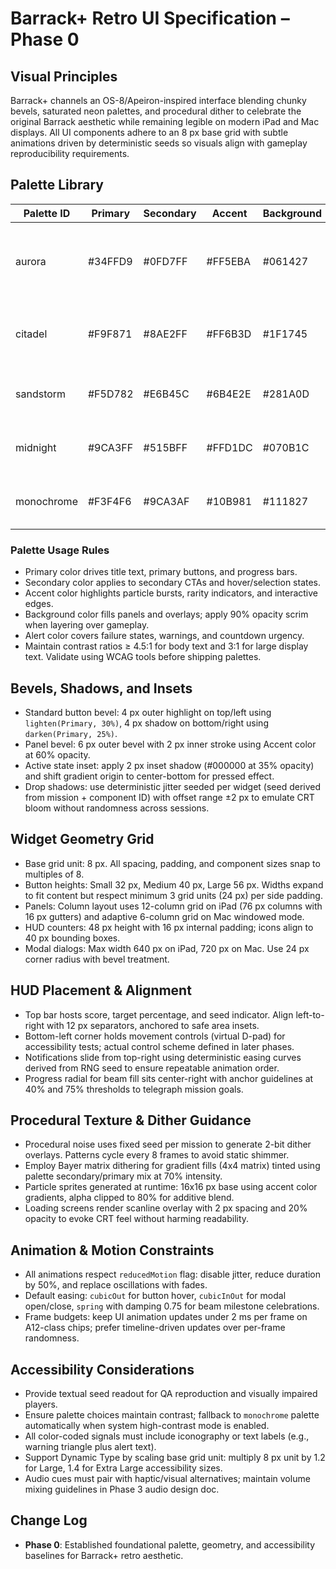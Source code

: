 # Barrack+ Retro UI Specification – Phase 0

## Visual Principles
Barrack+ channels an OS-8/Apeiron-inspired interface blending chunky bevels, saturated neon palettes, and procedural dither to celebrate the original Barrack aesthetic while remaining legible on modern iPad and Mac displays. All UI components adhere to an 8 px base grid with subtle animations driven by deterministic seeds so visuals align with gameplay reproducibility requirements.

## Palette Library
| Palette ID | Primary | Secondary | Accent | Background | Alert | Notes |
| --- | --- | --- | --- | --- | --- | --- |
| aurora | #34FFD9 | #0FD7FF | #FF5EBA | #061427 | #FFB800 | Default mission palette, high vibrancy with cool backgrounds |
| citadel | #F9F871 | #8AE2FF | #FF6B3D | #1F1745 | #FF3366 | Campaign difficulty ramp, use for boss encounters |
| sandstorm | #F5D782 | #E6B45C | #6B4E2E | #281A0D | #FF8243 | Retro desert vibe, pair with reduced motion |
| midnight | #9CA3FF | #515BFF | #FFD1DC | #070B1C | #FF4D6D | Accessibility high-contrast baseline |
| monochrome | #F3F4F6 | #9CA3AF | #10B981 | #111827 | #EF4444 | Colorblind-safe fallback with minimal chroma |

### Palette Usage Rules
- Primary color drives title text, primary buttons, and progress bars.
- Secondary color applies to secondary CTAs and hover/selection states.
- Accent color highlights particle bursts, rarity indicators, and interactive edges.
- Background color fills panels and overlays; apply 90% opacity scrim when layering over gameplay.
- Alert color covers failure states, warnings, and countdown urgency.
- Maintain contrast ratios ≥ 4.5:1 for body text and 3:1 for large display text. Validate using WCAG tools before shipping palettes.

## Bevels, Shadows, and Insets
- Standard button bevel: 4 px outer highlight on top/left using `lighten(Primary, 30%)`, 4 px shadow on bottom/right using `darken(Primary, 25%)`.
- Panel bevel: 6 px outer bevel with 2 px inner stroke using Accent color at 60% opacity.
- Active state inset: apply 2 px inset shadow (#000000 at 35% opacity) and shift gradient origin to center-bottom for pressed effect.
- Drop shadows: use deterministic jitter seeded per widget (seed derived from mission + component ID) with offset range ±2 px to emulate CRT bloom without randomness across sessions.

## Widget Geometry Grid
- Base grid unit: 8 px. All spacing, padding, and component sizes snap to multiples of 8.
- Button heights: Small 32 px, Medium 40 px, Large 56 px. Widths expand to fit content but respect minimum 3 grid units (24 px) per side padding.
- Panels: Column layout uses 12-column grid on iPad (76 px columns with 16 px gutters) and adaptive 6-column grid on Mac windowed mode.
- HUD counters: 48 px height with 16 px internal padding; icons align to 40 px bounding boxes.
- Modal dialogs: Max width 640 px on iPad, 720 px on Mac. Use 24 px corner radius with bevel treatment.

## HUD Placement & Alignment
- Top bar hosts score, target percentage, and seed indicator. Align left-to-right with 12 px separators, anchored to safe area insets.
- Bottom-left corner holds movement controls (virtual D-pad) for accessibility tests; actual control scheme defined in later phases.
- Notifications slide from top-right using deterministic easing curves derived from RNG seed to ensure repeatable animation order.
- Progress radial for beam fill sits center-right with anchor guidelines at 40% and 75% thresholds to telegraph mission goals.

## Procedural Texture & Dither Guidance
- Procedural noise uses fixed seed per mission to generate 2-bit dither overlays. Patterns cycle every 8 frames to avoid static shimmer.
- Employ Bayer matrix dithering for gradient fills (4x4 matrix) tinted using palette secondary/primary mix at 70% intensity.
- Particle sprites generated at runtime: 16x16 px base using accent color gradients, alpha clipped to 80% for additive blend.
- Loading screens render scanline overlay with 2 px spacing and 20% opacity to evoke CRT feel without harming readability.

## Animation & Motion Constraints
- All animations respect `reducedMotion` flag: disable jitter, reduce duration by 50%, and replace oscillations with fades.
- Default easing: `cubicOut` for button hover, `cubicInOut` for modal open/close, `spring` with damping 0.75 for beam milestone celebrations.
- Frame budgets: keep UI animation updates under 2 ms per frame on A12-class chips; prefer timeline-driven updates over per-frame randomness.

## Accessibility Considerations
- Provide textual seed readout for QA reproduction and visually impaired players.
- Ensure palette choices maintain contrast; fallback to `monochrome` palette automatically when system high-contrast mode is enabled.
- All color-coded signals must include iconography or text labels (e.g., warning triangle plus alert text).
- Support Dynamic Type by scaling base grid unit: multiply 8 px unit by 1.2 for Large, 1.4 for Extra Large accessibility sizes.
- Audio cues must pair with haptic/visual alternatives; maintain volume mixing guidelines in Phase 3 audio design doc.

## Change Log
- **Phase 0**: Established foundational palette, geometry, and accessibility baselines for Barrack+ retro aesthetic.
